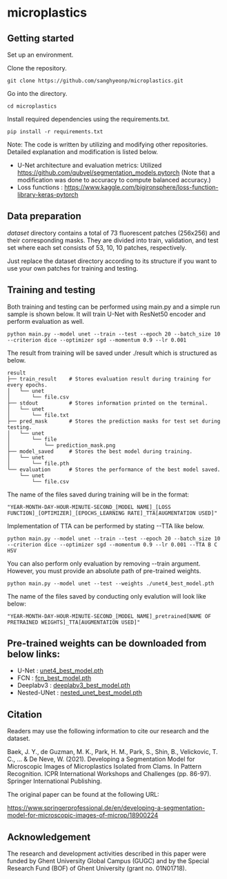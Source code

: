 # microplastics

## Getting started
Set up an environment.

Clone the repository.
```shell
git clone https://github.com/sanghyeonp/microplastics.git
```

Go into the directory.
```shell
cd microplastics
```

Install required dependencies using the requirements.txt.
```shell
pip install -r requirements.txt
```

Note: The code is written by utilizing and modifying other repositories. Detailed explanation and modification is listed below.

* U-Net architecture and evaluation metrics: Utilized https://github.com/qubvel/segmentation_models.pytorch (Note that a modification was done to accuracy to compute balanced accuracy.)
* Loss functions : https://www.kaggle.com/bigironsphere/loss-function-library-keras-pytorch


## Data preparation
*dataset* directory contains a total of 73 fluorescent patches (256x256) and their corresponding masks. They are divided into train, validation, and test set where each set consists of 53, 10, 10 patches, respectively.

Just replace the dataset directory according to its structure if you want to use your own patches for training and testing. 


## Training and testing

Both training and testing can be performed using main.py and a simple run sample is shown below. It will train U-Net with ResNet50 encoder and perform evaluation as well.

```shell
python main.py --model unet --train --test --epoch 20 --batch_size 10 --criterion dice --optimizer sgd --momentum 0.9 --lr 0.001
```

The result from training will be saved under ./result which is structured as below.

```tree
result
├── train_result    # Stores evaluation result during training for every epochs.
│   └── unet
│       └── file.csv
├── stdout          # Stores information printed on the terminal.
│   └── unet
│       └── file.txt
├── pred_mask       # Stores the prediction masks for test set during testing.
│   └── unet
│       └── file
│           └── prediction_mask.png
├── model_saved     # Stores the best model during training.
│   └── unet
│       └── file.pth
└── evaluation      # Stores the performance of the best model saved.
    └── unet
        └── file.csv

```

The name of the files saved during training will be in the format: 

```
"YEAR-MONTH-DAY-HOUR-MINUTE-SECOND_[MODEL NAME]_[LOSS FUNCTION]_[OPTIMIZER]_[EPOCHS_LEARNING RATE]_TTA[AUGMENTATION USED]"
```

Implementation of TTA can be performed by stating --TTA like below.

```shell
python main.py --model unet --train --test --epoch 20 --batch_size 10 --criterion dice --optimizer sgd --momentum 0.9 --lr 0.001 --TTA B C HSV
```

You can also perform only evaluation by removing --train argument. However, you must provide an absolute path of pre-trained weights. 

```shell
python main.py --model unet --test --weights ./unet4_best_model.pth
```

The name of the files saved by conducting only evalution will look like below: 

```
"YEAR-MONTH-DAY-HOUR-MINUTE-SECOND_[MODEL NAME]_pretrained[NAME OF PRETRAINED WEIGHTS]_TTA[AUGMENTATION USED]"
```


## Pre-trained weights can be downloaded from below links:

* U-Net : [unet4_best_model.pth](https://drive.google.com/file/d/1wG1WYUtJ49oS0JYVET-33aYvShEKotjf/view?usp=sharing)
* FCN : [fcn_best_model.pth](https://drive.google.com/file/d/1SFhc1G6H0rXEkOXz7q3GM5HBizfr961T/view?usp=sharing)
* Deeplabv3 : [deeplabv3_best_model.pth](https://drive.google.com/file/d/1fbCICTgLOc57z5ETe4Fc6slEBZT9VbiY/view?usp=sharing)
* Nested-UNet : [nested_unet_best_model.pth](https://drive.google.com/file/d/1rTBOZLbK81agYtYVl0WV5Nf2qo6oGFQS/view?usp=sharing)


## Citation
Readers may use the following information to cite our research and the dataset.

Baek, J. Y., de Guzman, M. K., Park, H. M., Park, S., Shin, B., Velickovic, T. C., ... & De Neve, W. (2021). Developing a Segmentation Model for Microscopic Images of Microplastics Isolated from Clams. In Pattern Recognition. ICPR International Workshops and Challenges (pp. 86-97). Springer International Publishing.

The original paper can be found at the following URL:

https://www.springerprofessional.de/en/developing-a-segmentation-model-for-microscopic-images-of-microp/18900224


## Acknowledgement
The research and development activities described in this paper were funded by Ghent University Global Campus (GUGC) and by the Special Research Fund (BOF) of Ghent University (grant no. 01N01718).
